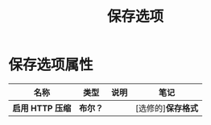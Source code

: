 ﻿---
title: 保存选项
second_title: Aspose.Cells Cloud Documen
linktitle: 保存选项
type: docs
url: /zh/save-options/
keywords: Workbook save options
description: Aspose.Cells Cloud REST API 支持将excel文件转换为各种格式文件。 SDK支持多种开发语言。它们包括 Android、C#、Go、Java、NodeJS、Perl、PHP、Python、Ruby 和 swift
weight: 79
---
# 保存选项属性

名称 |类型 |说明 |笔记
------------ | ------------- | ------------- | -------------
**启用 HTTP 压缩** | **布尔？** | | [选修的]**保存格式** | **细绳** | | [选修的]**清除数据** | **布尔？**|保存文件后将工作簿清空。 | [选修的]**缓存文件夹** | **细绳**|缓存文件夹用于存储一些大数据。 | [选修的]**验证合并区域** | **布尔？**|指示是否在保存文件之前验证合并区域。默认值为假。 | [选修的]**刷新图表缓存** | **布尔？** | | [选修的]**创建目录** | **布尔？**|如果为 true 并且目录不存在，则在保存文件之前会自动创建目录。 | [选修的]**排序名称** | **布尔？** | | [选修的]
